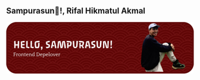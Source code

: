 ## Sampurasun👋!, Rifal Hikmatul Akmal

![Rihia10100U](https://github.com/Rihia10100U/Rihia10100U/blob/3e8226ca4381c20beebc234b84095b5e08aef9e8/2.jpg)

<!--
**Rihia10100U/Rihia10100U** is a ✨ _special_ ✨ repository because its `README.md` (this file) appears on your GitHub profile.

Here are some ideas to get you started:

- 🔭 I’m currently working on ...
- 🌱 I’m currently learning ...
- 👯 I’m looking to collaborate on ...
- 🤔 I’m looking for help with ...
- 💬 Ask me about ...
- 📫 How to reach me: ...
- 😄 Pronouns: ...
- ⚡ Fun fact: ...
-->
